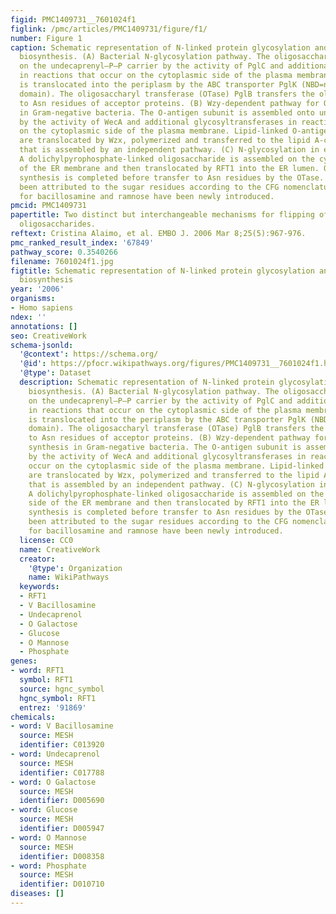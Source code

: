 ```yaml
---
figid: PMC1409731__7601024f1
figlink: /pmc/articles/PMC1409731/figure/f1/
number: Figure 1
caption: Schematic representation of N-linked protein glycosylation and O-antigen
  biosynthesis. (A) Bacterial N-glycosylation pathway. The oligosaccharide is assembled
  on the undecaprenyl–P–P carrier by the activity of PglC and additional glycosyltransferases
  in reactions that occur on the cytoplasmic side of the plasma membrane. The LLO
  is translocated into the periplasm by the ABC transporter PglK (NBD=nucleotide-binding
  domain). The oligosaccharyl transferase (OTase) PglB transfers the oligosaccharide
  to Asn residues of acceptor proteins. (B) Wzy-dependent pathway for O-antigen synthesis
  in Gram-negative bacteria. The O-antigen subunit is assembled onto undecaprenyl–P–P
  by the activity of WecA and additional glycosyltransferases in reactions that occur
  on the cytoplasmic side of the plasma membrane. Lipid-linked O-antigen subunits
  are translocated by Wzx, polymerized and transferred to the lipid A-core oligosaccharide,
  that is assembled by an independent pathway. (C) N-glycosylation in eukaryotes.
  A dolichylpyrophosphate-linked oligosaccharide is assembled on the cytoplasmic side
  of the ER membrane and then translocated by RFT1 into the ER lumen. Oligosaccharide
  synthesis is completed before transfer to Asn residues by the OTase. Symbols have
  been attributed to the sugar residues according to the CFG nomenclature, the symbols
  for bacillosamine and ramnose have been newly introduced.
pmcid: PMC1409731
papertitle: Two distinct but interchangeable mechanisms for flipping of lipid-linked
  oligosaccharides.
reftext: Cristina Alaimo, et al. EMBO J. 2006 Mar 8;25(5):967-976.
pmc_ranked_result_index: '67849'
pathway_score: 0.3540266
filename: 7601024f1.jpg
figtitle: Schematic representation of N-linked protein glycosylation and O-antigen
  biosynthesis
year: '2006'
organisms:
- Homo sapiens
ndex: ''
annotations: []
seo: CreativeWork
schema-jsonld:
  '@context': https://schema.org/
  '@id': https://pfocr.wikipathways.org/figures/PMC1409731__7601024f1.html
  '@type': Dataset
  description: Schematic representation of N-linked protein glycosylation and O-antigen
    biosynthesis. (A) Bacterial N-glycosylation pathway. The oligosaccharide is assembled
    on the undecaprenyl–P–P carrier by the activity of PglC and additional glycosyltransferases
    in reactions that occur on the cytoplasmic side of the plasma membrane. The LLO
    is translocated into the periplasm by the ABC transporter PglK (NBD=nucleotide-binding
    domain). The oligosaccharyl transferase (OTase) PglB transfers the oligosaccharide
    to Asn residues of acceptor proteins. (B) Wzy-dependent pathway for O-antigen
    synthesis in Gram-negative bacteria. The O-antigen subunit is assembled onto undecaprenyl–P–P
    by the activity of WecA and additional glycosyltransferases in reactions that
    occur on the cytoplasmic side of the plasma membrane. Lipid-linked O-antigen subunits
    are translocated by Wzx, polymerized and transferred to the lipid A-core oligosaccharide,
    that is assembled by an independent pathway. (C) N-glycosylation in eukaryotes.
    A dolichylpyrophosphate-linked oligosaccharide is assembled on the cytoplasmic
    side of the ER membrane and then translocated by RFT1 into the ER lumen. Oligosaccharide
    synthesis is completed before transfer to Asn residues by the OTase. Symbols have
    been attributed to the sugar residues according to the CFG nomenclature, the symbols
    for bacillosamine and ramnose have been newly introduced.
  license: CC0
  name: CreativeWork
  creator:
    '@type': Organization
    name: WikiPathways
  keywords:
  - RFT1
  - V Bacillosamine
  - Undecaprenol
  - O Galactose
  - Glucose
  - O Mannose
  - Phosphate
genes:
- word: RFT1
  symbol: RFT1
  source: hgnc_symbol
  hgnc_symbol: RFT1
  entrez: '91869'
chemicals:
- word: V Bacillosamine
  source: MESH
  identifier: C013920
- word: Undecaprenol
  source: MESH
  identifier: C017788
- word: O Galactose
  source: MESH
  identifier: D005690
- word: Glucose
  source: MESH
  identifier: D005947
- word: O Mannose
  source: MESH
  identifier: D008358
- word: Phosphate
  source: MESH
  identifier: D010710
diseases: []
---
```

